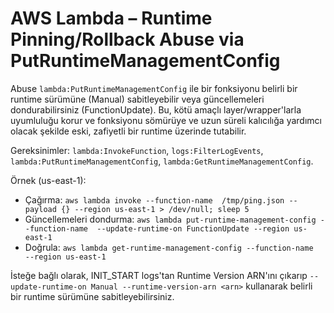 # AWS Lambda – Runtime Pinning/Rollback Abuse via PutRuntimeManagementConfig

Abuse `lambda:PutRuntimeManagementConfig` ile bir fonksiyonu belirli bir runtime sürümüne (Manual) sabitleyebilir veya güncellemeleri dondurabilirsiniz (FunctionUpdate). Bu, kötü amaçlı layer/wrapper'larla uyumluluğu korur ve fonksiyonu sömürüye ve uzun süreli kalıcılığa yardımcı olacak şekilde eski, zafiyetli bir runtime üzerinde tutabilir.

Gereksinimler: `lambda:InvokeFunction`, `logs:FilterLogEvents`, `lambda:PutRuntimeManagementConfig`, `lambda:GetRuntimeManagementConfig`.

Örnek (us-east-1):
- Çağırma: `aws lambda invoke --function-name  /tmp/ping.json --payload {} --region us-east-1 > /dev/null; sleep 5`
- Güncellemeleri dondurma: `aws lambda put-runtime-management-config --function-name  --update-runtime-on FunctionUpdate --region us-east-1`
- Doğrula: `aws lambda get-runtime-management-config --function-name  --region us-east-1`

İsteğe bağlı olarak, INIT_START logs'tan Runtime Version ARN'ını çıkarıp `--update-runtime-on Manual --runtime-version-arn <arn>` kullanarak belirli bir runtime sürümüne sabitleyebilirsiniz.
